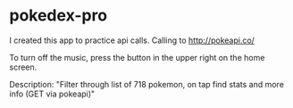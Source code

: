 # pokedex-pro
I created this app to practice api calls. Calling to http://pokeapi.co/

To turn off the music, press the button in the upper right on the home screen.

Description: "Filter through list of 718 pokemon, on tap find stats and more info (GET via pokeapi)"
